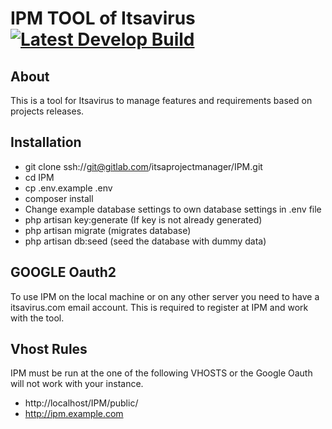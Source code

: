 IPM TOOL of Itsavirus [![Latest Develop Build](https://gitlab.com/itsaprojectmanager/IPM/badges/develop/pipeline.svg)](https://gitlab.com/itsaprojectmanager/IPM/commits/develop)
=====================
About
-----
This is a tool for Itsavirus to manage features and requirements based on projects releases.

Installation
------------
- git clone ssh://git@gitlab.com/itsaprojectmanager/IPM.git
- cd IPM
- cp .env.example .env
- composer install
- Change example database settings to own database settings in .env file
- php artisan key:generate (If key is not already generated)
- php artisan migrate (migrates database)
- php artisan db:seed (seed the database with dummy data)

GOOGLE Oauth2
------------

To use IPM on the local machine or on any other server you need to have a itsavirus.com email account. 
This is required to register at IPM and work with the tool.

Vhost Rules
-----

IPM must be run at the one of the following VHOSTS or the Google Oauth will not work with your instance.

- http://localhost/IPM/public/
- http://ipm.example.com